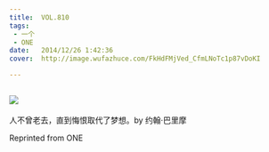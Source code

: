 ```yaml
---
title:	VOL.810
tags:
 - 一个
 - ONE
date:	2014/12/26 1:42:36
cover:	http://image.wufazhuce.com/FkHdFMjVed_CfmLNoTc1p87vDoKI

---
```

![](http://image.wufazhuce.com/FkHdFMjVed_CfmLNoTc1p87vDoKI)
---

人不曾老去，直到悔恨取代了梦想。by 约翰·巴里摩
 
Reprinted from ONE
